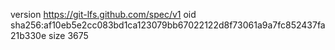 version https://git-lfs.github.com/spec/v1
oid sha256:af10eb5e2cc083bd1ca123079bb67022122d8f73061a9a7fc852437fa21b330e
size 3675
